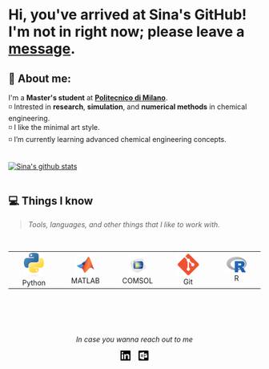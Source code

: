 # Hi, you've arrived at Sina's GitHub! <br>I'm not in right now; please leave a [message](mailto:mohammadsina.ghanbaripakdehi@mail.polimi.it).

## :raising_hand: About me:
I'm a <b>Master's student</b> at <a href="https://www.polimi.it/en/"><b>Politecnico di Milano</b></a>.<br>
◽ Intrested in <b>research</b>, <b>simulation</b>, and <b>numerical methods</b> in chemical engineering.<br>
◽ I like the minimal art style.<br>
◽ I’m currently learning advanced chemical engineering concepts.<br>

<br>
<a href="https://github.com/SinaGhanbarii">
   <img src="https://github-readme-stats.vercel.app/api?username=SinaGhanbarii&hide=issues&show_icons=true&theme=gotham&locale=en&layout=compact" alt="Sina's github stats" width=450px/>
</a><br><br>

<div id="tech"></div>

## 💻 Things I know
> <i>Tools, languages, and other things that I like to work with.</i>
<br>
<table>
  <tr>
    <td align="center" width="96">
      <a>
        <img src="blob/main/icons/python.svg" width="40"/>
      </a>
      <br>Python
    </td>
    <td align="center" width="96">
      <a>
        <img src="blob/main/icons/matlab.svg" width="40"/>
      </a>
      <br>MATLAB
    </td>
    <td align="center" width="96">
      <a>
        <img src="blob/main/icons/comsol.svg" width="40"/>
      </a>
      <br>COMSOL
    </td>
    <td align="center" width="96">
      <a>
        <img src="blob/main/icons/git.svg" width="45"/>
      </a>
      <br>Git
    </td>
    <td align="center" width="96">
      <a>
        <img src="blob/main/icons/R.svg" width="40"/>
      </a>
      <br>R
    </td> 
  </tr>
</table>
<br>

##
<br>
<p align="center"><i>In case you wanna reach out to me</i></p>
 <p align="center">
  <a href="https://www.linkedin.com/in/sinaghanbari2020/"><img alt="LinkedIn" title="LinkedIn" src="blob/main/icons/linkedin.svg" width="20px" /></a>&nbsp;&nbsp;&nbsp;
  <a href="mailto:mohammadsina.ghanbaripakdehi@mail.polimi.it"><img alt="mail" title="mail" src="blob/main/icons/mail.svg" width="20px"/></a>
</p>
<br>

